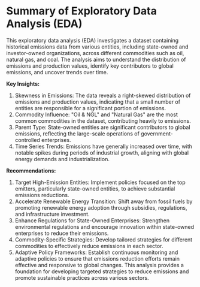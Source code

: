 # Summary of Exploratory Data Analysis (EDA)
This exploratory data analysis (EDA) investigates a dataset containing historical emissions data from various entities, including state-owned and investor-owned organizations, across different commodities such as oil, natural gas, and coal. The analysis aims to understand the distribution of emissions and production values, identify key contributors to global emissions, and uncover trends over time.

**Key Insights:**

1. Skewness in Emissions: The data reveals a right-skewed distribution of emissions and production values, indicating that a small number of entities are responsible for a significant portion of emissions.
2. Commodity Influence: "Oil & NGL" and "Natural Gas" are the most common commodities in the dataset, contributing heavily to emissions.
3. Parent Type: State-owned entities are significant contributors to global emissions, reflecting the large-scale operations of government-controlled enterprises.
4. Time Series Trends: Emissions have generally increased over time, with notable spikes during periods of industrial growth, aligning with global energy demands and industrialization.

**Recommendations:**

1. Target High-Emission Entities: Implement policies focused on the top emitters, particularly state-owned entities, to achieve substantial emissions reductions.
2. Accelerate Renewable Energy Transition: Shift away from fossil fuels by promoting renewable energy adoption through subsidies, regulations, and infrastructure investment.
3. Enhance Regulations for State-Owned Enterprises: Strengthen environmental regulations and encourage innovation within state-owned enterprises to reduce their emissions.
4. Commodity-Specific Strategies: Develop tailored strategies for different commodities to effectively reduce emissions in each sector.
5. Adaptive Policy Frameworks: Establish continuous monitoring and adaptive policies to ensure that emissions reduction efforts remain effective and responsive to global changes.
This analysis provides a foundation for developing targeted strategies to reduce emissions and promote sustainable practices across various sectors.

